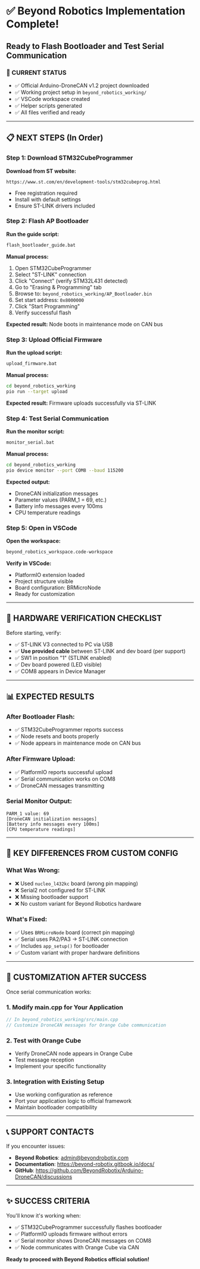 # ✅ Beyond Robotics Implementation Complete!
## Ready to Flash Bootloader and Test Serial Communication

### 🎯 CURRENT STATUS
- ✅ Official Arduino-DroneCAN v1.2 project downloaded
- ✅ Working project setup in `beyond_robotics_working/`
- ✅ VSCode workspace created
- ✅ Helper scripts generated
- ✅ All files verified and ready

---

## 📋 NEXT STEPS (In Order)

### Step 1: Download STM32CubeProgrammer
**Download from ST website:**
```
https://www.st.com/en/development-tools/stm32cubeprog.html
```
- Free registration required
- Install with default settings
- Ensure ST-LINK drivers included

### Step 2: Flash AP Bootloader
**Run the guide script:**
```bash
flash_bootloader_guide.bat
```

**Manual process:**
1. Open STM32CubeProgrammer
2. Select "ST-LINK" connection
3. Click "Connect" (verify STM32L431 detected)
4. Go to "Erasing & Programming" tab
5. Browse to: `beyond_robotics_working/AP_Bootloader.bin`
6. Set start address: `0x8000000`
7. Click "Start Programming"
8. Verify successful flash

**Expected result:** Node boots in maintenance mode on CAN bus

### Step 3: Upload Official Firmware
**Run the upload script:**
```bash
upload_firmware.bat
```

**Manual process:**
```bash
cd beyond_robotics_working
pio run --target upload
```

**Expected result:** Firmware uploads successfully via ST-LINK

### Step 4: Test Serial Communication
**Run the monitor script:**
```bash
monitor_serial.bat
```

**Manual process:**
```bash
cd beyond_robotics_working
pio device monitor --port COM8 --baud 115200
```

**Expected output:**
- DroneCAN initialization messages
- Parameter values (PARM_1 = 69, etc.)
- Battery info messages every 100ms
- CPU temperature readings

### Step 5: Open in VSCode
**Open the workspace:**
```bash
beyond_robotics_workspace.code-workspace
```

**Verify in VSCode:**
- PlatformIO extension loaded
- Project structure visible
- Board configuration: BRMicroNode
- Ready for customization

---

## 🔧 HARDWARE VERIFICATION CHECKLIST

Before starting, verify:
- ✅ ST-LINK V3 connected to PC via USB
- ✅ **Use provided cable** between ST-LINK and dev board (per support)
- ✅ SW1 in position "1" (STLINK enabled)
- ✅ Dev board powered (LED visible)
- ✅ COM8 appears in Device Manager

---

## 📊 EXPECTED RESULTS

### After Bootloader Flash:
- ✅ STM32CubeProgrammer reports success
- ✅ Node resets and boots properly
- ✅ Node appears in maintenance mode on CAN bus

### After Firmware Upload:
- ✅ PlatformIO reports successful upload
- ✅ Serial communication works on COM8
- ✅ DroneCAN messages transmitting

### Serial Monitor Output:
```
PARM_1 value: 69
[DroneCAN initialization messages]
[Battery info messages every 100ms]
[CPU temperature readings]
```

---

## 🎯 KEY DIFFERENCES FROM CUSTOM CONFIG

### What Was Wrong:
- ❌ Used `nucleo_l432kc` board (wrong pin mapping)
- ❌ Serial2 not configured for ST-LINK
- ❌ Missing bootloader support
- ❌ No custom variant for Beyond Robotics hardware

### What's Fixed:
- ✅ Uses `BRMicroNode` board (correct pin mapping)
- ✅ Serial uses PA2/PA3 → ST-LINK connection
- ✅ Includes `app_setup()` for bootloader
- ✅ Custom variant with proper hardware definitions

---

## 🚀 CUSTOMIZATION AFTER SUCCESS

Once serial communication works:

### 1. Modify main.cpp for Your Application
```cpp
// In beyond_robotics_working/src/main.cpp
// Customize DroneCAN messages for Orange Cube communication
```

### 2. Test with Orange Cube
- Verify DroneCAN node appears in Orange Cube
- Test message reception
- Implement your specific functionality

### 3. Integration with Existing Setup
- Use working configuration as reference
- Port your application logic to official framework
- Maintain bootloader compatibility

---

## 📞 SUPPORT CONTACTS

If you encounter issues:
- **Beyond Robotics**: admin@beyondrobotix.com
- **Documentation**: https://beyond-robotix.gitbook.io/docs/
- **GitHub**: https://github.com/BeyondRobotix/Arduino-DroneCAN/discussions

---

## ✨ SUCCESS CRITERIA

You'll know it's working when:
- ✅ STM32CubeProgrammer successfully flashes bootloader
- ✅ PlatformIO uploads firmware without errors
- ✅ Serial monitor shows DroneCAN messages on COM8
- ✅ Node communicates with Orange Cube via CAN

**Ready to proceed with Beyond Robotics official solution!**
